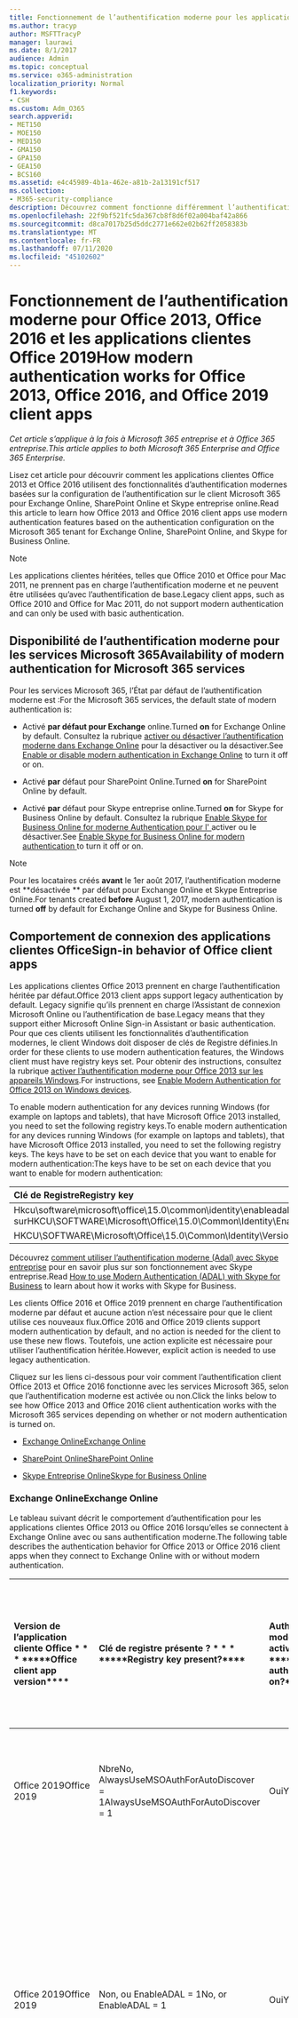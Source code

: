 ```yaml
---
title: Fonctionnement de l’authentification moderne pour les applications clientes Office 2013 et Office 2016
ms.author: tracyp
author: MSFTTracyP
manager: laurawi
ms.date: 8/1/2017
audience: Admin
ms.topic: conceptual
ms.service: o365-administration
localization_priority: Normal
f1.keywords:
- CSH
ms.custom: Adm_O365
search.appverid:
- MET150
- MOE150
- MED150
- GMA150
- GPA150
- GEA150
- BCS160
ms.assetid: e4c45989-4b1a-462e-a81b-2a13191cf517
ms.collection:
- M365-security-compliance
description: Découvrez comment fonctionne différemment l’authentification moderne Microsoft 365 pour les applications clientes Office 2013 et 2016.
ms.openlocfilehash: 22f9bf521fc5da367cb8f8d6f02a004baf42a866
ms.sourcegitcommit: d8ca7017b25d5ddc2771e662e02b62ff2058383b
ms.translationtype: MT
ms.contentlocale: fr-FR
ms.lasthandoff: 07/11/2020
ms.locfileid: "45102602"
---
```

# <a name="how-modern-authentication-works-for-office-2013-office-2016-and-office-2019-client-apps"></a><span data-ttu-id="ba4a4-103">Fonctionnement de l’authentification moderne pour Office 2013, Office 2016 et les applications clientes Office 2019</span><span class="sxs-lookup"><span data-stu-id="ba4a4-103">How modern authentication works for Office 2013, Office 2016, and Office 2019 client apps</span></span>

<span data-ttu-id="ba4a4-104">*Cet article s’applique à la fois à Microsoft 365 entreprise et à Office 365 entreprise.*</span><span class="sxs-lookup"><span data-stu-id="ba4a4-104">*This article applies to both Microsoft 365 Enterprise and Office 365 Enterprise.*</span></span>

<span data-ttu-id="ba4a4-105">Lisez cet article pour découvrir comment les applications clientes Office 2013 et Office 2016 utilisent des fonctionnalités d’authentification modernes basées sur la configuration de l’authentification sur le client Microsoft 365 pour Exchange Online, SharePoint Online et Skype entreprise online.</span><span class="sxs-lookup"><span data-stu-id="ba4a4-105">Read this article to learn how Office 2013 and Office 2016 client apps use modern authentication features based on the authentication configuration on the Microsoft 365 tenant for Exchange Online, SharePoint Online, and Skype for Business Online.</span></span>

> [!NOTE]
> <span data-ttu-id="ba4a4-106">Les applications clientes héritées, telles que Office 2010 et Office pour Mac 2011, ne prennent pas en charge l’authentification moderne et ne peuvent être utilisées qu’avec l’authentification de base.</span><span class="sxs-lookup"><span data-stu-id="ba4a4-106">Legacy client apps, such as Office 2010 and Office for Mac 2011, do not support modern authentication and can only be used with basic authentication.</span></span>

## <a name="availability-of-modern-authentication-for-microsoft-365-services"></a><span data-ttu-id="ba4a4-107">Disponibilité de l’authentification moderne pour les services Microsoft 365</span><span class="sxs-lookup"><span data-stu-id="ba4a4-107">Availability of modern authentication for Microsoft 365 services</span></span>

<span data-ttu-id="ba4a4-108">Pour les services Microsoft 365, l’État par défaut de l’authentification moderne est :</span><span class="sxs-lookup"><span data-stu-id="ba4a4-108">For the Microsoft 365 services, the default state of modern authentication is:</span></span>
  
- <span data-ttu-id="ba4a4-109">Activé **par défaut pour Exchange** online.</span><span class="sxs-lookup"><span data-stu-id="ba4a4-109">Turned **on** for Exchange Online by default.</span></span> <span data-ttu-id="ba4a4-110">Consultez la rubrique [activer ou désactiver l’authentification moderne dans Exchange Online](https://support.office.com/article/58018196-f918-49cd-8238-56f57f38d662) pour la désactiver ou la désactiver.</span><span class="sxs-lookup"><span data-stu-id="ba4a4-110">See [Enable or disable modern authentication in Exchange Online](https://support.office.com/article/58018196-f918-49cd-8238-56f57f38d662) to turn it off or on.</span></span> 
    
- <span data-ttu-id="ba4a4-111">Activé **par** défaut pour SharePoint Online.</span><span class="sxs-lookup"><span data-stu-id="ba4a4-111">Turned **on** for SharePoint Online by default.</span></span> 
    
- <span data-ttu-id="ba4a4-112">Activé **par** défaut pour Skype entreprise online.</span><span class="sxs-lookup"><span data-stu-id="ba4a4-112">Turned **on** for Skype for Business Online by default.</span></span> <span data-ttu-id="ba4a4-113">Consultez la rubrique [Enable Skype for Business Online for moderne Authentication pour l' ](https://social.technet.microsoft.com/wiki/contents/articles/34339.skype-for-business-online-enable-your-tenant-for-modern-authentication.aspx)activer ou le désactiver.</span><span class="sxs-lookup"><span data-stu-id="ba4a4-113">See [Enable Skype for Business Online for modern authentication ](https://social.technet.microsoft.com/wiki/contents/articles/34339.skype-for-business-online-enable-your-tenant-for-modern-authentication.aspx)to turn it off or on.</span></span>

> [!NOTE]
> <span data-ttu-id="ba4a4-114">Pour les locataires créés **avant** le 1er août 2017, l’authentification moderne est \*\*désactivée \*\* par défaut pour Exchange Online et Skype Entreprise Online.</span><span class="sxs-lookup"><span data-stu-id="ba4a4-114">For tenants created **before** August 1, 2017, modern authentication is turned **off** by default for Exchange Online and Skype for Business Online.</span></span>
    
## <a name="sign-in-behavior-of-office-client-apps"></a><span data-ttu-id="ba4a4-115">Comportement de connexion des applications clientes Office</span><span class="sxs-lookup"><span data-stu-id="ba4a4-115">Sign-in behavior of Office client apps</span></span>

<span data-ttu-id="ba4a4-116">Les applications clientes Office 2013 prennent en charge l’authentification héritée par défaut.</span><span class="sxs-lookup"><span data-stu-id="ba4a4-116">Office 2013 client apps support legacy authentication by default.</span></span> <span data-ttu-id="ba4a4-117">Legacy signifie qu’ils prennent en charge l’Assistant de connexion Microsoft Online ou l’authentification de base.</span><span class="sxs-lookup"><span data-stu-id="ba4a4-117">Legacy means that they support either Microsoft Online Sign-in Assistant or basic authentication.</span></span> <span data-ttu-id="ba4a4-118">Pour que ces clients utilisent les fonctionnalités d’authentification modernes, le client Windows doit disposer de clés de Registre définies.</span><span class="sxs-lookup"><span data-stu-id="ba4a4-118">In order for these clients to use modern authentication features, the Windows client must have registry keys set.</span></span> <span data-ttu-id="ba4a4-119">Pour obtenir des instructions, consultez la rubrique [activer l’authentification moderne pour Office 2013 sur les appareils Windows](https://support.office.com/article/7dc1c01a-090f-4971-9677-f1b192d6c910).</span><span class="sxs-lookup"><span data-stu-id="ba4a4-119">For instructions, see [Enable Modern Authentication for Office 2013 on Windows devices](https://support.office.com/article/7dc1c01a-090f-4971-9677-f1b192d6c910).</span></span>

<span data-ttu-id="ba4a4-120">To enable modern authentication for any devices running Windows (for example on laptops and tablets), that have Microsoft Office 2013 installed, you need to set the following registry keys.</span><span class="sxs-lookup"><span data-stu-id="ba4a4-120">To enable modern authentication for any devices running Windows (for example on laptops and tablets), that have Microsoft Office 2013 installed, you need to set the following registry keys.</span></span> <span data-ttu-id="ba4a4-121">The keys have to be set on each device that you want to enable for modern authentication:</span><span class="sxs-lookup"><span data-stu-id="ba4a4-121">The keys have to be set on each device that you want to enable for modern authentication:</span></span>
  
|<span data-ttu-id="ba4a4-122">**Clé de Registre**</span><span class="sxs-lookup"><span data-stu-id="ba4a4-122">**Registry key**</span></span>|<span data-ttu-id="ba4a4-123">**Type**</span><span class="sxs-lookup"><span data-stu-id="ba4a4-123">**Type**</span></span>|<span data-ttu-id="ba4a4-124">**Valeur**</span><span class="sxs-lookup"><span data-stu-id="ba4a4-124">**Value**</span></span> |
|:-------|:------:|--------:|
|<span data-ttu-id="ba4a4-125">Hkcu\software\microsoft\office\15.0\common\identity\enableadal sur</span><span class="sxs-lookup"><span data-stu-id="ba4a4-125">HKCU\SOFTWARE\Microsoft\Office\15.0\Common\Identity\EnableADAL</span></span>  |<span data-ttu-id="ba4a4-126">REG_DWORD</span><span class="sxs-lookup"><span data-stu-id="ba4a4-126">REG_DWORD</span></span>  |<span data-ttu-id="ba4a4-127">1 </span><span class="sxs-lookup"><span data-stu-id="ba4a4-127">1</span></span>  |
|<span data-ttu-id="ba4a4-128">HKCU\SOFTWARE\Microsoft\Office\15.0\Common\Identity\Version</span><span class="sxs-lookup"><span data-stu-id="ba4a4-128">HKCU\SOFTWARE\Microsoft\Office\15.0\Common\Identity\Version</span></span> |<span data-ttu-id="ba4a4-129">REG_DWORD</span><span class="sxs-lookup"><span data-stu-id="ba4a4-129">REG_DWORD</span></span> |<span data-ttu-id="ba4a4-130">1 </span><span class="sxs-lookup"><span data-stu-id="ba4a4-130">1</span></span> |
  
<span data-ttu-id="ba4a4-131">Découvrez [comment utiliser l’authentification moderne (Adal) avec Skype entreprise](https://go.microsoft.com/fwlink/p/?LinkId=785431) pour en savoir plus sur son fonctionnement avec Skype entreprise.</span><span class="sxs-lookup"><span data-stu-id="ba4a4-131">Read [How to use Modern Authentication (ADAL) with Skype for Business](https://go.microsoft.com/fwlink/p/?LinkId=785431) to learn about how it works with Skype for Business.</span></span> 
  
<span data-ttu-id="ba4a4-132">Les clients Office 2016 et Office 2019 prennent en charge l’authentification moderne par défaut et aucune action n’est nécessaire pour que le client utilise ces nouveaux flux.</span><span class="sxs-lookup"><span data-stu-id="ba4a4-132">Office 2016 and Office 2019  clients support modern authentication by default, and no action is needed for the client to use these new flows.</span></span> <span data-ttu-id="ba4a4-133">Toutefois, une action explicite est nécessaire pour utiliser l’authentification héritée.</span><span class="sxs-lookup"><span data-stu-id="ba4a4-133">However, explicit action is needed to use legacy authentication.</span></span>
  
<span data-ttu-id="ba4a4-134">Cliquez sur les liens ci-dessous pour voir comment l’authentification client Office 2013 et Office 2016 fonctionne avec les services Microsoft 365, selon que l’authentification moderne est activée ou non.</span><span class="sxs-lookup"><span data-stu-id="ba4a4-134">Click the links below to see how Office 2013 and Office 2016 client authentication works with the Microsoft 365 services depending on whether or not modern authentication is turned on.</span></span>
  
- [<span data-ttu-id="ba4a4-135">Exchange Online</span><span class="sxs-lookup"><span data-stu-id="ba4a4-135">Exchange Online</span></span>](modern-auth-for-office-2013-and-2016.md#BK_EchangeOnline)
    
- [<span data-ttu-id="ba4a4-136">SharePoint Online</span><span class="sxs-lookup"><span data-stu-id="ba4a4-136">SharePoint Online</span></span>](modern-auth-for-office-2013-and-2016.md#BK_SharePointOnline)
    
- [<span data-ttu-id="ba4a4-137">Skype Entreprise Online</span><span class="sxs-lookup"><span data-stu-id="ba4a4-137">Skype for Business Online</span></span>](modern-auth-for-office-2013-and-2016.md#BK_SFBO)
    
<span data-ttu-id="ba4a4-138"><a name="BK_EchangeOnline"> </a></span><span class="sxs-lookup"><span data-stu-id="ba4a4-138"><a name="BK_EchangeOnline"> </a></span></span>
### <a name="exchange-online"></a><span data-ttu-id="ba4a4-139">Exchange Online</span><span class="sxs-lookup"><span data-stu-id="ba4a4-139">Exchange Online</span></span>

<span data-ttu-id="ba4a4-140">Le tableau suivant décrit le comportement d’authentification pour les applications clientes Office 2013 ou Office 2016 lorsqu’elles se connectent à Exchange Online avec ou sans authentification moderne.</span><span class="sxs-lookup"><span data-stu-id="ba4a4-140">The following table describes the authentication behavior for Office 2013 or Office 2016 client apps when they connect to Exchange Online with or without modern authentication.</span></span>
  
|<span data-ttu-id="ba4a4-141">Version de l’application cliente Office \* \* \* \*</span><span class="sxs-lookup"><span data-stu-id="ba4a4-141">\*\*\*\*Office client app version\*\*\*\*</span></span>|<span data-ttu-id="ba4a4-142">Clé de registre présente ? \* \* \* \*</span><span class="sxs-lookup"><span data-stu-id="ba4a4-142">\*\*\*\*Registry key present?\*\*\*\*</span></span>|<span data-ttu-id="ba4a4-143">Authentification moderne activée ? \* \* \* \*</span><span class="sxs-lookup"><span data-stu-id="ba4a4-143">\*\*\*\*Modern authentication on?\*\*\*\*</span></span>|<span data-ttu-id="ba4a4-144">Comportement d’authentification avec l’authentification moderne activée pour le client (par défaut) \* \* \* \*</span><span class="sxs-lookup"><span data-stu-id="ba4a4-144">\*\*\*\*Authentication behavior with modern authentication turned on for the tenant (default)\*\*\*\*</span></span>|<span data-ttu-id="ba4a4-145">Comportement d’authentification avec l’authentification moderne désactivée pour le client \* \* \* \*</span><span class="sxs-lookup"><span data-stu-id="ba4a4-145">\*\*\*\*Authentication behavior with modern authentication turned off for the tenant\*\*\*\*</span></span>|
|:-----|:-----|:-----|:-----|:-----|
|<span data-ttu-id="ba4a4-146">Office 2019</span><span class="sxs-lookup"><span data-stu-id="ba4a4-146">Office 2019</span></span>  <br/> |<span data-ttu-id="ba4a4-147">Nbre</span><span class="sxs-lookup"><span data-stu-id="ba4a4-147">No,</span></span> <br> <span data-ttu-id="ba4a4-148">AlwaysUseMSOAuthForAutoDiscover = 1</span><span class="sxs-lookup"><span data-stu-id="ba4a4-148">AlwaysUseMSOAuthForAutoDiscover = 1</span></span> <br/> |<span data-ttu-id="ba4a4-149">Oui</span><span class="sxs-lookup"><span data-stu-id="ba4a4-149">Yes</span></span>  <br/> |<span data-ttu-id="ba4a4-150">Force l’authentification moderne sur Outlook 2010, 2013 ou 2019</span><span class="sxs-lookup"><span data-stu-id="ba4a4-150">Forces modern authentication on Outlook 2010, 2013, or 2019</span></span> <br/> [<span data-ttu-id="ba4a4-151">Plus d’informations</span><span class="sxs-lookup"><span data-stu-id="ba4a4-151">More info</span></span>](https://support.microsoft.com/help/3126599/outlook-prompts-for-password-when-modern-authentication-is-enabled)|<span data-ttu-id="ba4a4-152">Force l’authentification moderne dans le client Outlook.</span><span class="sxs-lookup"><span data-stu-id="ba4a4-152">Forces modern authentication within the Outlook client.</span></span><br/> |
|<span data-ttu-id="ba4a4-153">Office 2019</span><span class="sxs-lookup"><span data-stu-id="ba4a4-153">Office 2019</span></span>  <br/> |<span data-ttu-id="ba4a4-154">Non, ou EnableADAL = 1</span><span class="sxs-lookup"><span data-stu-id="ba4a4-154">No, or EnableADAL = 1</span></span>  <br/> |<span data-ttu-id="ba4a4-155">Oui</span><span class="sxs-lookup"><span data-stu-id="ba4a4-155">Yes</span></span>  <br/> |<span data-ttu-id="ba4a4-156">L’authentification moderne est tentée en premier.</span><span class="sxs-lookup"><span data-stu-id="ba4a4-156">Modern authentication is attempted first.</span></span> <span data-ttu-id="ba4a4-157">Si le serveur refuse une connexion d’authentification moderne, l’authentification de base est alors utilisée.</span><span class="sxs-lookup"><span data-stu-id="ba4a4-157">If the server refuses a modern authentication connection, then basic authentication is used.</span></span> <span data-ttu-id="ba4a4-158">Le serveur refuse l’authentification moderne lorsque le client n’est pas activé.</span><span class="sxs-lookup"><span data-stu-id="ba4a4-158">Server refuses modern authentication when the tenant is not enabled.</span></span>  <br/> |<span data-ttu-id="ba4a4-159">L’authentification moderne est tentée en premier.</span><span class="sxs-lookup"><span data-stu-id="ba4a4-159">Modern authentication is attempted first.</span></span> <span data-ttu-id="ba4a4-160">Si le serveur refuse une connexion d’authentification moderne, l’authentification de base est alors utilisée.</span><span class="sxs-lookup"><span data-stu-id="ba4a4-160">If the server refuses a modern authentication connection, then basic authentication is used.</span></span> <span data-ttu-id="ba4a4-161">Le serveur refuse l’authentification moderne lorsque le client n’est pas activé.</span><span class="sxs-lookup"><span data-stu-id="ba4a4-161">Server refuses modern authentication when the tenant is not enabled.</span></span>  <br/> |
|<span data-ttu-id="ba4a4-162">Office 2019</span><span class="sxs-lookup"><span data-stu-id="ba4a4-162">Office 2019</span></span>  <br/> |<span data-ttu-id="ba4a4-163">Oui, EnableADAL = 1</span><span class="sxs-lookup"><span data-stu-id="ba4a4-163">Yes, EnableADAL = 1</span></span>  <br/> |<span data-ttu-id="ba4a4-164">Oui</span><span class="sxs-lookup"><span data-stu-id="ba4a4-164">Yes</span></span>  <br/> |<span data-ttu-id="ba4a4-165">L’authentification moderne est tentée en premier.</span><span class="sxs-lookup"><span data-stu-id="ba4a4-165">Modern authentication is attempted first.</span></span> <span data-ttu-id="ba4a4-166">Si le serveur refuse une connexion d’authentification moderne, l’authentification de base est alors utilisée.</span><span class="sxs-lookup"><span data-stu-id="ba4a4-166">If the server refuses a modern authentication connection, then basic authentication is used.</span></span> <span data-ttu-id="ba4a4-167">Le serveur refuse l’authentification moderne lorsque le client n’est pas activé.</span><span class="sxs-lookup"><span data-stu-id="ba4a4-167">Server refuses modern authentication when the tenant is not enabled.</span></span>  <br/> |<span data-ttu-id="ba4a4-168">L’authentification moderne est tentée en premier.</span><span class="sxs-lookup"><span data-stu-id="ba4a4-168">Modern authentication is attempted first.</span></span> <span data-ttu-id="ba4a4-169">Si le serveur refuse une connexion d’authentification moderne, l’authentification de base est alors utilisée.</span><span class="sxs-lookup"><span data-stu-id="ba4a4-169">If the server refuses a modern authentication connection, then basic authentication is used.</span></span> <span data-ttu-id="ba4a4-170">Le serveur refuse l’authentification moderne lorsque le client n’est pas activé.</span><span class="sxs-lookup"><span data-stu-id="ba4a4-170">Server refuses modern authentication when the tenant is not enabled.</span></span>  <br/> |
|<span data-ttu-id="ba4a4-171">Office 2019</span><span class="sxs-lookup"><span data-stu-id="ba4a4-171">Office 2019</span></span>  <br/> |<span data-ttu-id="ba4a4-172">Oui, EnableADAL = 0</span><span class="sxs-lookup"><span data-stu-id="ba4a4-172">Yes, EnableADAL=0</span></span>  <br/> |<span data-ttu-id="ba4a4-173">Non</span><span class="sxs-lookup"><span data-stu-id="ba4a4-173">No</span></span>  <br/> |<span data-ttu-id="ba4a4-174">Authentification de base</span><span class="sxs-lookup"><span data-stu-id="ba4a4-174">Basic authentication</span></span>  <br/> |<span data-ttu-id="ba4a4-175">Authentification de base</span><span class="sxs-lookup"><span data-stu-id="ba4a4-175">Basic authentication</span></span>  <br/> |
|<span data-ttu-id="ba4a4-176">Office 2016</span><span class="sxs-lookup"><span data-stu-id="ba4a4-176">Office 2016</span></span>  <br/> |<span data-ttu-id="ba4a4-177">Nbre</span><span class="sxs-lookup"><span data-stu-id="ba4a4-177">No,</span></span> <br> <span data-ttu-id="ba4a4-178">AlwaysUseMSOAuthForAutoDiscover = 1</span><span class="sxs-lookup"><span data-stu-id="ba4a4-178">AlwaysUseMSOAuthForAutoDiscover = 1</span></span> <br/> |<span data-ttu-id="ba4a4-179">Oui</span><span class="sxs-lookup"><span data-stu-id="ba4a4-179">Yes</span></span>  <br/> |<span data-ttu-id="ba4a4-180">Force l’authentification moderne sur Outlook 2010, 2013 ou 2016</span><span class="sxs-lookup"><span data-stu-id="ba4a4-180">Forces modern authentication on Outlook 2010, 2013, or 2016</span></span> <br/> [<span data-ttu-id="ba4a4-181">Plus d’informations</span><span class="sxs-lookup"><span data-stu-id="ba4a4-181">More info</span></span>](https://support.microsoft.com/help/3126599/outlook-prompts-for-password-when-modern-authentication-is-enabled)|<span data-ttu-id="ba4a4-182">Force l’authentification moderne dans le client Outlook.</span><span class="sxs-lookup"><span data-stu-id="ba4a4-182">Forces modern authentication within the Outlook client.</span></span><br/> |
|<span data-ttu-id="ba4a4-183">Office 2016</span><span class="sxs-lookup"><span data-stu-id="ba4a4-183">Office 2016</span></span>  <br/> |<span data-ttu-id="ba4a4-184">Non, ou EnableADAL = 1</span><span class="sxs-lookup"><span data-stu-id="ba4a4-184">No, or EnableADAL = 1</span></span>  <br/> |<span data-ttu-id="ba4a4-185">Oui</span><span class="sxs-lookup"><span data-stu-id="ba4a4-185">Yes</span></span>  <br/> |<span data-ttu-id="ba4a4-186">L’authentification moderne est tentée en premier.</span><span class="sxs-lookup"><span data-stu-id="ba4a4-186">Modern authentication is attempted first.</span></span> <span data-ttu-id="ba4a4-187">Si le serveur refuse une connexion d’authentification moderne, l’authentification de base est alors utilisée.</span><span class="sxs-lookup"><span data-stu-id="ba4a4-187">If the server refuses a modern authentication connection, then basic authentication is used.</span></span> <span data-ttu-id="ba4a4-188">Le serveur refuse l’authentification moderne lorsque le client n’est pas activé.</span><span class="sxs-lookup"><span data-stu-id="ba4a4-188">Server refuses modern authentication when the tenant is not enabled.</span></span>  <br/> |<span data-ttu-id="ba4a4-189">L’authentification moderne est tentée en premier.</span><span class="sxs-lookup"><span data-stu-id="ba4a4-189">Modern authentication is attempted first.</span></span> <span data-ttu-id="ba4a4-190">Si le serveur refuse une connexion d’authentification moderne, l’authentification de base est alors utilisée.</span><span class="sxs-lookup"><span data-stu-id="ba4a4-190">If the server refuses a modern authentication connection, then basic authentication is used.</span></span> <span data-ttu-id="ba4a4-191">Le serveur refuse l’authentification moderne lorsque le client n’est pas activé.</span><span class="sxs-lookup"><span data-stu-id="ba4a4-191">Server refuses modern authentication when the tenant is not enabled.</span></span>  <br/> |
|<span data-ttu-id="ba4a4-192">Office 2016</span><span class="sxs-lookup"><span data-stu-id="ba4a4-192">Office 2016</span></span>  <br/> |<span data-ttu-id="ba4a4-193">Oui, EnableADAL = 1</span><span class="sxs-lookup"><span data-stu-id="ba4a4-193">Yes, EnableADAL = 1</span></span>  <br/> |<span data-ttu-id="ba4a4-194">Oui</span><span class="sxs-lookup"><span data-stu-id="ba4a4-194">Yes</span></span>  <br/> |<span data-ttu-id="ba4a4-195">L’authentification moderne est tentée en premier.</span><span class="sxs-lookup"><span data-stu-id="ba4a4-195">Modern authentication is attempted first.</span></span> <span data-ttu-id="ba4a4-196">Si le serveur refuse une connexion d’authentification moderne, l’authentification de base est alors utilisée.</span><span class="sxs-lookup"><span data-stu-id="ba4a4-196">If the server refuses a modern authentication connection, then basic authentication is used.</span></span> <span data-ttu-id="ba4a4-197">Le serveur refuse l’authentification moderne lorsque le client n’est pas activé.</span><span class="sxs-lookup"><span data-stu-id="ba4a4-197">Server refuses modern authentication when the tenant is not enabled.</span></span>  <br/> |<span data-ttu-id="ba4a4-198">L’authentification moderne est tentée en premier.</span><span class="sxs-lookup"><span data-stu-id="ba4a4-198">Modern authentication is attempted first.</span></span> <span data-ttu-id="ba4a4-199">Si le serveur refuse une connexion d’authentification moderne, l’authentification de base est alors utilisée.</span><span class="sxs-lookup"><span data-stu-id="ba4a4-199">If the server refuses a modern authentication connection, then basic authentication is used.</span></span> <span data-ttu-id="ba4a4-200">Le serveur refuse l’authentification moderne lorsque le client n’est pas activé.</span><span class="sxs-lookup"><span data-stu-id="ba4a4-200">Server refuses modern authentication when the tenant is not enabled.</span></span>  <br/> |
|<span data-ttu-id="ba4a4-201">Office 2016</span><span class="sxs-lookup"><span data-stu-id="ba4a4-201">Office 2016</span></span>  <br/> |<span data-ttu-id="ba4a4-202">Oui, EnableADAL = 0</span><span class="sxs-lookup"><span data-stu-id="ba4a4-202">Yes, EnableADAL=0</span></span>  <br/> |<span data-ttu-id="ba4a4-203">Non</span><span class="sxs-lookup"><span data-stu-id="ba4a4-203">No</span></span>  <br/> |<span data-ttu-id="ba4a4-204">Authentification de base</span><span class="sxs-lookup"><span data-stu-id="ba4a4-204">Basic authentication</span></span>  <br/> |<span data-ttu-id="ba4a4-205">Authentification de base</span><span class="sxs-lookup"><span data-stu-id="ba4a4-205">Basic authentication</span></span>  <br/> |
|<span data-ttu-id="ba4a4-206">Office 2013</span><span class="sxs-lookup"><span data-stu-id="ba4a4-206">Office 2013</span></span>  <br/> |<span data-ttu-id="ba4a4-207">Non</span><span class="sxs-lookup"><span data-stu-id="ba4a4-207">No</span></span>  <br/> |<span data-ttu-id="ba4a4-208">Non</span><span class="sxs-lookup"><span data-stu-id="ba4a4-208">No</span></span>  <br/> |<span data-ttu-id="ba4a4-209">Authentification de base</span><span class="sxs-lookup"><span data-stu-id="ba4a4-209">Basic authentication</span></span>  <br/> |<span data-ttu-id="ba4a4-210">Authentification de base</span><span class="sxs-lookup"><span data-stu-id="ba4a4-210">Basic authentication</span></span>  <br/> |
|<span data-ttu-id="ba4a4-211">Office 2013</span><span class="sxs-lookup"><span data-stu-id="ba4a4-211">Office 2013</span></span>  <br/> |<span data-ttu-id="ba4a4-212">Oui, EnableADAL = 1</span><span class="sxs-lookup"><span data-stu-id="ba4a4-212">Yes, EnableADAL = 1</span></span>  <br/> |<span data-ttu-id="ba4a4-213">Oui</span><span class="sxs-lookup"><span data-stu-id="ba4a4-213">Yes</span></span>  <br/> |<span data-ttu-id="ba4a4-214">L’authentification moderne est tentée en premier.</span><span class="sxs-lookup"><span data-stu-id="ba4a4-214">Modern authentication is attempted first.</span></span> <span data-ttu-id="ba4a4-215">Si le serveur refuse une connexion d’authentification moderne, l’authentification de base est alors utilisée.</span><span class="sxs-lookup"><span data-stu-id="ba4a4-215">If the server refuses a modern authentication connection, then basic authentication is used.</span></span> <span data-ttu-id="ba4a4-216">Le serveur refuse l’authentification moderne lorsque le client n’est pas activé.</span><span class="sxs-lookup"><span data-stu-id="ba4a4-216">Server refuses modern authentication when the tenant is not enabled.</span></span>  <br/> |<span data-ttu-id="ba4a4-217">L’authentification moderne est tentée en premier.</span><span class="sxs-lookup"><span data-stu-id="ba4a4-217">Modern authentication is attempted first.</span></span> <span data-ttu-id="ba4a4-218">Si le serveur refuse une connexion d’authentification moderne, l’authentification de base est alors utilisée.</span><span class="sxs-lookup"><span data-stu-id="ba4a4-218">If the server refuses a modern authentication connection, then basic authentication is used.</span></span> <span data-ttu-id="ba4a4-219">Le serveur refuse l’authentification moderne lorsque le client n’est pas activé.</span><span class="sxs-lookup"><span data-stu-id="ba4a4-219">Server refuses modern authentication when the tenant is not enabled.</span></span>  <br/> |
   
<span data-ttu-id="ba4a4-220"><a name="BK_SharePointOnline"> </a></span><span class="sxs-lookup"><span data-stu-id="ba4a4-220"><a name="BK_SharePointOnline"> </a></span></span>
### <a name="sharepoint-online"></a><span data-ttu-id="ba4a4-221">SharePoint Online</span><span class="sxs-lookup"><span data-stu-id="ba4a4-221">SharePoint Online</span></span>

<span data-ttu-id="ba4a4-222">Le tableau suivant décrit le comportement d’authentification pour les applications clientes Office 2013 ou Office 2016 lorsqu’elles se connectent à SharePoint Online avec ou sans authentification moderne.</span><span class="sxs-lookup"><span data-stu-id="ba4a4-222">The following table describes the authentication behavior for Office 2013 or Office 2016 client apps when they connect to SharePoint Online with or without modern authentication.</span></span>
  
|<span data-ttu-id="ba4a4-223">Version de l’application cliente Office \* \* \* \*</span><span class="sxs-lookup"><span data-stu-id="ba4a4-223">\*\*\*\*Office client app version\*\*\*\*</span></span>|<span data-ttu-id="ba4a4-224">Clé de registre présente ? \* \* \* \*</span><span class="sxs-lookup"><span data-stu-id="ba4a4-224">\*\*\*\*Registry key present?\*\*\*\*</span></span>|<span data-ttu-id="ba4a4-225">Authentification moderne activée ? \* \* \* \*</span><span class="sxs-lookup"><span data-stu-id="ba4a4-225">\*\*\*\*Modern authentication on?\*\*\*\*</span></span>|<span data-ttu-id="ba4a4-226">Comportement d’authentification avec l’authentification moderne activée pour le client (par défaut) \* \* \* \*</span><span class="sxs-lookup"><span data-stu-id="ba4a4-226">\*\*\*\*Authentication behavior with modern authentication turned on for the tenant (default)\*\*\*\*</span></span>|<span data-ttu-id="ba4a4-227">Comportement d’authentification avec l’authentification moderne désactivée pour le client \* \* \* \*</span><span class="sxs-lookup"><span data-stu-id="ba4a4-227">\*\*\*\*Authentication behavior with modern authentication turned off for the tenant\*\*\*\*</span></span>|
|:-----|:-----|:-----|:-----|:-----|
|<span data-ttu-id="ba4a4-228">Office 2019</span><span class="sxs-lookup"><span data-stu-id="ba4a4-228">Office 2019</span></span>  <br/> |<span data-ttu-id="ba4a4-229">Non, ou EnableADAL = 1</span><span class="sxs-lookup"><span data-stu-id="ba4a4-229">No, or EnableADAL = 1</span></span>  <br/> |<span data-ttu-id="ba4a4-230">Oui</span><span class="sxs-lookup"><span data-stu-id="ba4a4-230">Yes</span></span>  <br/> |<span data-ttu-id="ba4a4-231">Authentification moderne uniquement.</span><span class="sxs-lookup"><span data-stu-id="ba4a4-231">Modern authentication only.</span></span>  <br/> |<span data-ttu-id="ba4a4-232">Échec de la connexion.</span><span class="sxs-lookup"><span data-stu-id="ba4a4-232">Failure to connect.</span></span>  <br/> |
|<span data-ttu-id="ba4a4-233">Office 2019</span><span class="sxs-lookup"><span data-stu-id="ba4a4-233">Office 2019</span></span>  <br/> |<span data-ttu-id="ba4a4-234">Oui, EnableADAL = 1</span><span class="sxs-lookup"><span data-stu-id="ba4a4-234">Yes, EnableADAL = 1</span></span>  <br/> |<span data-ttu-id="ba4a4-235">Oui</span><span class="sxs-lookup"><span data-stu-id="ba4a4-235">Yes</span></span>  <br/> |<span data-ttu-id="ba4a4-236">Authentification moderne uniquement.</span><span class="sxs-lookup"><span data-stu-id="ba4a4-236">Modern authentication only.</span></span>  <br/> |<span data-ttu-id="ba4a4-237">Échec de la connexion.</span><span class="sxs-lookup"><span data-stu-id="ba4a4-237">Failure to connect.</span></span>  <br/> |
|<span data-ttu-id="ba4a4-238">Office 2019</span><span class="sxs-lookup"><span data-stu-id="ba4a4-238">Office 2019</span></span>  <br/> |<span data-ttu-id="ba4a4-239">Oui, EnableADAL = 0</span><span class="sxs-lookup"><span data-stu-id="ba4a4-239">Yes, EnableADAL = 0</span></span>  <br/> |<span data-ttu-id="ba4a4-240">Non</span><span class="sxs-lookup"><span data-stu-id="ba4a4-240">No</span></span>  <br/> |<span data-ttu-id="ba4a4-241">Assistant de connexion Microsoft Online uniquement.</span><span class="sxs-lookup"><span data-stu-id="ba4a4-241">Microsoft Online Sign-in Assistant only.</span></span>  <br/> |<span data-ttu-id="ba4a4-242">Assistant de connexion Microsoft Online uniquement.</span><span class="sxs-lookup"><span data-stu-id="ba4a4-242">Microsoft Online Sign-in Assistant only.</span></span>  <br/> |
|<span data-ttu-id="ba4a4-243">Office 2016</span><span class="sxs-lookup"><span data-stu-id="ba4a4-243">Office 2016</span></span>  <br/> |<span data-ttu-id="ba4a4-244">Non, ou EnableADAL = 1</span><span class="sxs-lookup"><span data-stu-id="ba4a4-244">No, or EnableADAL = 1</span></span>  <br/> |<span data-ttu-id="ba4a4-245">Oui</span><span class="sxs-lookup"><span data-stu-id="ba4a4-245">Yes</span></span>  <br/> |<span data-ttu-id="ba4a4-246">Authentification moderne uniquement.</span><span class="sxs-lookup"><span data-stu-id="ba4a4-246">Modern authentication only.</span></span>  <br/> |<span data-ttu-id="ba4a4-247">Échec de la connexion.</span><span class="sxs-lookup"><span data-stu-id="ba4a4-247">Failure to connect.</span></span>  <br/> |
|<span data-ttu-id="ba4a4-248">Office 2016</span><span class="sxs-lookup"><span data-stu-id="ba4a4-248">Office 2016</span></span>  <br/> |<span data-ttu-id="ba4a4-249">Oui, EnableADAL = 1</span><span class="sxs-lookup"><span data-stu-id="ba4a4-249">Yes, EnableADAL = 1</span></span>  <br/> |<span data-ttu-id="ba4a4-250">Oui</span><span class="sxs-lookup"><span data-stu-id="ba4a4-250">Yes</span></span>  <br/> |<span data-ttu-id="ba4a4-251">Authentification moderne uniquement.</span><span class="sxs-lookup"><span data-stu-id="ba4a4-251">Modern authentication only.</span></span>  <br/> |<span data-ttu-id="ba4a4-252">Échec de la connexion.</span><span class="sxs-lookup"><span data-stu-id="ba4a4-252">Failure to connect.</span></span>  <br/> |
|<span data-ttu-id="ba4a4-253">Office 2016</span><span class="sxs-lookup"><span data-stu-id="ba4a4-253">Office 2016</span></span>  <br/> |<span data-ttu-id="ba4a4-254">Oui, EnableADAL = 0</span><span class="sxs-lookup"><span data-stu-id="ba4a4-254">Yes, EnableADAL = 0</span></span>  <br/> |<span data-ttu-id="ba4a4-255">Non</span><span class="sxs-lookup"><span data-stu-id="ba4a4-255">No</span></span>  <br/> |<span data-ttu-id="ba4a4-256">Assistant de connexion Microsoft Online uniquement.</span><span class="sxs-lookup"><span data-stu-id="ba4a4-256">Microsoft Online Sign-in Assistant only.</span></span>  <br/> |<span data-ttu-id="ba4a4-257">Assistant de connexion Microsoft Online uniquement.</span><span class="sxs-lookup"><span data-stu-id="ba4a4-257">Microsoft Online Sign-in Assistant only.</span></span>  <br/> |
|<span data-ttu-id="ba4a4-258">Office 2013</span><span class="sxs-lookup"><span data-stu-id="ba4a4-258">Office 2013</span></span>  <br/> |<span data-ttu-id="ba4a4-259">Non</span><span class="sxs-lookup"><span data-stu-id="ba4a4-259">No</span></span>  <br/> |<span data-ttu-id="ba4a4-260">Non</span><span class="sxs-lookup"><span data-stu-id="ba4a4-260">No</span></span>  <br/> |<span data-ttu-id="ba4a4-261">Assistant de connexion Microsoft Online uniquement.</span><span class="sxs-lookup"><span data-stu-id="ba4a4-261">Microsoft Online Sign-in Assistant only.</span></span>  <br/> |<span data-ttu-id="ba4a4-262">Assistant de connexion Microsoft Online uniquement.</span><span class="sxs-lookup"><span data-stu-id="ba4a4-262">Microsoft Online Sign-in Assistant only.</span></span>  <br/> |
|<span data-ttu-id="ba4a4-263">Office 2013</span><span class="sxs-lookup"><span data-stu-id="ba4a4-263">Office 2013</span></span>  <br/> |<span data-ttu-id="ba4a4-264">Oui, EnableADAL = 1</span><span class="sxs-lookup"><span data-stu-id="ba4a4-264">Yes, EnableADAL = 1</span></span>  <br/> |<span data-ttu-id="ba4a4-265">Oui</span><span class="sxs-lookup"><span data-stu-id="ba4a4-265">Yes</span></span>  <br/> |<span data-ttu-id="ba4a4-266">Authentification moderne uniquement.</span><span class="sxs-lookup"><span data-stu-id="ba4a4-266">Modern authentication only.</span></span>  <br/> |<span data-ttu-id="ba4a4-267">Échec de la connexion.</span><span class="sxs-lookup"><span data-stu-id="ba4a4-267">Failure to connect.</span></span>  <br/> |
   
### <a name="skype-for-business-online"></a><span data-ttu-id="ba4a4-268">Skype Entreprise Online</span><span class="sxs-lookup"><span data-stu-id="ba4a4-268">Skype for Business Online</span></span>
<span data-ttu-id="ba4a4-269"><a name="BK_SFBO"> </a></span><span class="sxs-lookup"><span data-stu-id="ba4a4-269"><a name="BK_SFBO"> </a></span></span>

<span data-ttu-id="ba4a4-270">Le tableau suivant décrit le comportement d’authentification pour les applications clientes Office 2013 ou Office 2016 lorsqu’elles se connectent à Skype entreprise Online avec ou sans authentification moderne.</span><span class="sxs-lookup"><span data-stu-id="ba4a4-270">The following table describes the authentication behavior for Office 2013 or Office 2016 client apps when they connect to Skype for Business Online with or without modern authentication.</span></span>
  
|<span data-ttu-id="ba4a4-271">Version de l’application cliente Office \* \* \* \*</span><span class="sxs-lookup"><span data-stu-id="ba4a4-271">\*\*\*\*Office client app version\*\*\*\*</span></span>|<span data-ttu-id="ba4a4-272">Clé de registre présente ? \* \* \* \*</span><span class="sxs-lookup"><span data-stu-id="ba4a4-272">\*\*\*\*Registry key present?\*\*\*\*</span></span>|<span data-ttu-id="ba4a4-273">Authentification moderne activée ? \* \* \* \*</span><span class="sxs-lookup"><span data-stu-id="ba4a4-273">\*\*\*\*Modern authentication on?\*\*\*\*</span></span>|<span data-ttu-id="ba4a4-274">Comportement d’authentification avec l’authentification moderne activée pour le client \* \* \* \*</span><span class="sxs-lookup"><span data-stu-id="ba4a4-274">\*\*\*\*Authentication behavior with modern authentication turned on for the tenant\*\*\*\*</span></span>|<span data-ttu-id="ba4a4-275">Comportement d’authentification avec l’authentification moderne désactivé pour le client (par défaut) \* \* \* \*</span><span class="sxs-lookup"><span data-stu-id="ba4a4-275">\*\*\*\*Authentication behavior with modern authentication turned off for the tenant (default)\*\*\*\*</span></span>|
|:-----|:-----|:-----|:-----|:-----|
|<span data-ttu-id="ba4a4-276">Office 2019</span><span class="sxs-lookup"><span data-stu-id="ba4a4-276">Office 2019</span></span>  <br/> |<span data-ttu-id="ba4a4-277">Non, ou EnableADAL = 1</span><span class="sxs-lookup"><span data-stu-id="ba4a4-277">No, or EnableADAL = 1</span></span>  <br/> |<span data-ttu-id="ba4a4-278">Oui</span><span class="sxs-lookup"><span data-stu-id="ba4a4-278">Yes</span></span>  <br/> |<span data-ttu-id="ba4a4-279">L’authentification moderne est tentée en premier.</span><span class="sxs-lookup"><span data-stu-id="ba4a4-279">Modern authentication is attempted first.</span></span> <span data-ttu-id="ba4a4-280">Si le serveur refuse une connexion d’authentification moderne, l’Assistant de connexion Microsoft Online est utilisé.</span><span class="sxs-lookup"><span data-stu-id="ba4a4-280">If the server refuses a modern authentication connection, then Microsoft Online Sign-in Assistant is used.</span></span> <span data-ttu-id="ba4a4-281">Le serveur refuse l’authentification moderne lorsque les locataires Skype entreprise Online ne sont pas activés.</span><span class="sxs-lookup"><span data-stu-id="ba4a4-281">Server refuses modern authentication when Skype for Business Online tenants are not enabled.</span></span>  <br/> |<span data-ttu-id="ba4a4-282">L’authentification moderne est tentée en premier.</span><span class="sxs-lookup"><span data-stu-id="ba4a4-282">Modern authentication is attempted first.</span></span> <span data-ttu-id="ba4a4-283">Si le serveur refuse une connexion d’authentification moderne, l’Assistant de connexion Microsoft Online est utilisé.</span><span class="sxs-lookup"><span data-stu-id="ba4a4-283">If the server refuses a modern authentication connection, then Microsoft Online Sign-in Assistant is used.</span></span> <span data-ttu-id="ba4a4-284">Le serveur refuse l’authentification moderne lorsque les locataires Skype entreprise Online ne sont pas activés.</span><span class="sxs-lookup"><span data-stu-id="ba4a4-284">Server refuses modern authentication when Skype for Business Online tenants are not enabled.</span></span>  <br/> |
|<span data-ttu-id="ba4a4-285">Office 2019</span><span class="sxs-lookup"><span data-stu-id="ba4a4-285">Office 2019</span></span>  <br/> |<span data-ttu-id="ba4a4-286">Oui, EnableADAL = 1</span><span class="sxs-lookup"><span data-stu-id="ba4a4-286">Yes, EnableADAL = 1</span></span>  <br/> |<span data-ttu-id="ba4a4-287">Oui</span><span class="sxs-lookup"><span data-stu-id="ba4a4-287">Yes</span></span>  <br/> |<span data-ttu-id="ba4a4-288">L’authentification moderne est tentée en premier.</span><span class="sxs-lookup"><span data-stu-id="ba4a4-288">Modern authentication is attempted first.</span></span> <span data-ttu-id="ba4a4-289">Si le serveur refuse une connexion d’authentification moderne, l’Assistant de connexion Microsoft Online est utilisé.</span><span class="sxs-lookup"><span data-stu-id="ba4a4-289">If the server refuses a modern authentication connection, then Microsoft Online Sign-in Assistant is used.</span></span> <span data-ttu-id="ba4a4-290">Le serveur refuse l’authentification moderne lorsque les locataires Skype entreprise Online ne sont pas activés.</span><span class="sxs-lookup"><span data-stu-id="ba4a4-290">Server refuses modern authentication when Skype for Business Online tenants are not enabled.</span></span>  <br/> |<span data-ttu-id="ba4a4-291">L’authentification moderne est tentée en premier.</span><span class="sxs-lookup"><span data-stu-id="ba4a4-291">Modern authentication is attempted first.</span></span> <span data-ttu-id="ba4a4-292">Si le serveur refuse une connexion d’authentification moderne, l’Assistant de connexion Microsoft Online est utilisé.</span><span class="sxs-lookup"><span data-stu-id="ba4a4-292">If the server refuses a modern authentication connection, then Microsoft Online Sign-in Assistant is used.</span></span> <span data-ttu-id="ba4a4-293">Le serveur refuse l’authentification moderne lorsque les locataires Skype entreprise Online ne sont pas activés.</span><span class="sxs-lookup"><span data-stu-id="ba4a4-293">Server refuses modern authentication when Skype for Business Online tenants are not enabled.</span></span>  <br/> |
|<span data-ttu-id="ba4a4-294">Office 2019</span><span class="sxs-lookup"><span data-stu-id="ba4a4-294">Office 2019</span></span>  <br/> |<span data-ttu-id="ba4a4-295">Oui, EnableADAL = 0</span><span class="sxs-lookup"><span data-stu-id="ba4a4-295">Yes, EnableADAL = 0</span></span>  <br/> |<span data-ttu-id="ba4a4-296">Non</span><span class="sxs-lookup"><span data-stu-id="ba4a4-296">No</span></span>  <br/> |<span data-ttu-id="ba4a4-297">Assistant de connexion Microsoft Online uniquement.</span><span class="sxs-lookup"><span data-stu-id="ba4a4-297">Microsoft Online Sign-in Assistant only.</span></span>  <br/> |<span data-ttu-id="ba4a4-298">Assistant de connexion Microsoft Online uniquement.</span><span class="sxs-lookup"><span data-stu-id="ba4a4-298">Microsoft Online Sign-in Assistant only.</span></span>  <br/> |
|<span data-ttu-id="ba4a4-299">Office 2016</span><span class="sxs-lookup"><span data-stu-id="ba4a4-299">Office 2016</span></span>  <br/> |<span data-ttu-id="ba4a4-300">Non, ou EnableADAL = 1</span><span class="sxs-lookup"><span data-stu-id="ba4a4-300">No, or EnableADAL = 1</span></span>  <br/> |<span data-ttu-id="ba4a4-301">Oui</span><span class="sxs-lookup"><span data-stu-id="ba4a4-301">Yes</span></span>  <br/> |<span data-ttu-id="ba4a4-302">L’authentification moderne est tentée en premier.</span><span class="sxs-lookup"><span data-stu-id="ba4a4-302">Modern authentication is attempted first.</span></span> <span data-ttu-id="ba4a4-303">Si le serveur refuse une connexion d’authentification moderne, l’Assistant de connexion Microsoft Online est utilisé.</span><span class="sxs-lookup"><span data-stu-id="ba4a4-303">If the server refuses a modern authentication connection, then Microsoft Online Sign-in Assistant is used.</span></span> <span data-ttu-id="ba4a4-304">Le serveur refuse l’authentification moderne lorsque les locataires Skype entreprise Online ne sont pas activés.</span><span class="sxs-lookup"><span data-stu-id="ba4a4-304">Server refuses modern authentication when Skype for Business Online tenants are not enabled.</span></span>  <br/> |<span data-ttu-id="ba4a4-305">L’authentification moderne est tentée en premier.</span><span class="sxs-lookup"><span data-stu-id="ba4a4-305">Modern authentication is attempted first.</span></span> <span data-ttu-id="ba4a4-306">Si le serveur refuse une connexion d’authentification moderne, l’Assistant de connexion Microsoft Online est utilisé.</span><span class="sxs-lookup"><span data-stu-id="ba4a4-306">If the server refuses a modern authentication connection, then Microsoft Online Sign-in Assistant is used.</span></span> <span data-ttu-id="ba4a4-307">Le serveur refuse l’authentification moderne lorsque les locataires Skype entreprise Online ne sont pas activés.</span><span class="sxs-lookup"><span data-stu-id="ba4a4-307">Server refuses modern authentication when Skype for Business Online tenants are not enabled.</span></span>  <br/> |
|<span data-ttu-id="ba4a4-308">Office 2016</span><span class="sxs-lookup"><span data-stu-id="ba4a4-308">Office 2016</span></span>  <br/> |<span data-ttu-id="ba4a4-309">Oui, EnableADAL = 1</span><span class="sxs-lookup"><span data-stu-id="ba4a4-309">Yes, EnableADAL = 1</span></span>  <br/> |<span data-ttu-id="ba4a4-310">Oui</span><span class="sxs-lookup"><span data-stu-id="ba4a4-310">Yes</span></span>  <br/> |<span data-ttu-id="ba4a4-311">L’authentification moderne est tentée en premier.</span><span class="sxs-lookup"><span data-stu-id="ba4a4-311">Modern authentication is attempted first.</span></span> <span data-ttu-id="ba4a4-312">Si le serveur refuse une connexion d’authentification moderne, l’Assistant de connexion Microsoft Online est utilisé.</span><span class="sxs-lookup"><span data-stu-id="ba4a4-312">If the server refuses a modern authentication connection, then Microsoft Online Sign-in Assistant is used.</span></span> <span data-ttu-id="ba4a4-313">Le serveur refuse l’authentification moderne lorsque les locataires Skype entreprise Online ne sont pas activés.</span><span class="sxs-lookup"><span data-stu-id="ba4a4-313">Server refuses modern authentication when Skype for Business Online tenants are not enabled.</span></span>  <br/> |<span data-ttu-id="ba4a4-314">L’authentification moderne est tentée en premier.</span><span class="sxs-lookup"><span data-stu-id="ba4a4-314">Modern authentication is attempted first.</span></span> <span data-ttu-id="ba4a4-315">Si le serveur refuse une connexion d’authentification moderne, l’Assistant de connexion Microsoft Online est utilisé.</span><span class="sxs-lookup"><span data-stu-id="ba4a4-315">If the server refuses a modern authentication connection, then Microsoft Online Sign-in Assistant is used.</span></span> <span data-ttu-id="ba4a4-316">Le serveur refuse l’authentification moderne lorsque les locataires Skype entreprise Online ne sont pas activés.</span><span class="sxs-lookup"><span data-stu-id="ba4a4-316">Server refuses modern authentication when Skype for Business Online tenants are not enabled.</span></span>  <br/> |
|<span data-ttu-id="ba4a4-317">Office 2016</span><span class="sxs-lookup"><span data-stu-id="ba4a4-317">Office 2016</span></span>  <br/> |<span data-ttu-id="ba4a4-318">Oui, EnableADAL = 0</span><span class="sxs-lookup"><span data-stu-id="ba4a4-318">Yes, EnableADAL = 0</span></span>  <br/> |<span data-ttu-id="ba4a4-319">Non</span><span class="sxs-lookup"><span data-stu-id="ba4a4-319">No</span></span>  <br/> |<span data-ttu-id="ba4a4-320">Assistant de connexion Microsoft Online uniquement.</span><span class="sxs-lookup"><span data-stu-id="ba4a4-320">Microsoft Online Sign-in Assistant only.</span></span>  <br/> |<span data-ttu-id="ba4a4-321">Assistant de connexion Microsoft Online uniquement.</span><span class="sxs-lookup"><span data-stu-id="ba4a4-321">Microsoft Online Sign-in Assistant only.</span></span>  <br/> |
|<span data-ttu-id="ba4a4-322">Office 2013</span><span class="sxs-lookup"><span data-stu-id="ba4a4-322">Office 2013</span></span>  <br/> |<span data-ttu-id="ba4a4-323">Non</span><span class="sxs-lookup"><span data-stu-id="ba4a4-323">No</span></span>  <br/> |<span data-ttu-id="ba4a4-324">Non</span><span class="sxs-lookup"><span data-stu-id="ba4a4-324">No</span></span>  <br/> |<span data-ttu-id="ba4a4-325">Assistant de connexion Microsoft Online uniquement.</span><span class="sxs-lookup"><span data-stu-id="ba4a4-325">Microsoft Online Sign-in Assistant only.</span></span>  <br/> |<span data-ttu-id="ba4a4-326">Assistant de connexion Microsoft Online uniquement.</span><span class="sxs-lookup"><span data-stu-id="ba4a4-326">Microsoft Online Sign-in Assistant only.</span></span>  <br/> |
|<span data-ttu-id="ba4a4-327">Office 2013</span><span class="sxs-lookup"><span data-stu-id="ba4a4-327">Office 2013</span></span>  <br/> |<span data-ttu-id="ba4a4-328">Oui, EnableADAL = 1</span><span class="sxs-lookup"><span data-stu-id="ba4a4-328">Yes, EnableADAL = 1</span></span>  <br/> |<span data-ttu-id="ba4a4-329">Oui</span><span class="sxs-lookup"><span data-stu-id="ba4a4-329">Yes</span></span>  <br/> |<span data-ttu-id="ba4a4-330">L’authentification moderne est tentée en premier.</span><span class="sxs-lookup"><span data-stu-id="ba4a4-330">Modern authentication is attempted first.</span></span> <span data-ttu-id="ba4a4-331">Si le serveur refuse une connexion d’authentification moderne, l’Assistant de connexion Microsoft Online est utilisé.</span><span class="sxs-lookup"><span data-stu-id="ba4a4-331">If the server refuses a modern authentication connection, then Microsoft Online Sign-in Assistant is used.</span></span> <span data-ttu-id="ba4a4-332">Le serveur refuse l’authentification moderne lorsque les locataires Skype entreprise Online ne sont pas activés.</span><span class="sxs-lookup"><span data-stu-id="ba4a4-332">Server refuses modern authentication when Skype for Business Online tenants are not enabled.</span></span>  <br/> |<span data-ttu-id="ba4a4-333">Assistant de connexion Microsoft Online uniquement.</span><span class="sxs-lookup"><span data-stu-id="ba4a4-333">Microsoft Online Sign-in Assistant only.</span></span>  <br/> |
   
## <a name="see-also"></a><span data-ttu-id="ba4a4-334">Voir aussi</span><span class="sxs-lookup"><span data-stu-id="ba4a4-334">See also</span></span>

[<span data-ttu-id="ba4a4-335">Activer l’Authentification moderne pour Office 2013 sur les appareils Windows</span><span class="sxs-lookup"><span data-stu-id="ba4a4-335">Enable Modern Authentication for Office 2013 on Windows devices</span></span>](https://docs.microsoft.com/microsoft-365/admin/security-and-compliance/enable-modern-authentication)

[<span data-ttu-id="ba4a4-336">Authentification multifacteur pour Microsoft 365</span><span class="sxs-lookup"><span data-stu-id="ba4a4-336">Multi-factor authentication for Microsoft 365</span></span>](https://docs.microsoft.com/microsoft-365/admin/security-and-compliance/multi-factor-authentication-microsoft-365)

[<span data-ttu-id="ba4a4-337">Se connecter à Microsoft 365 avec l’authentification multifacteur</span><span class="sxs-lookup"><span data-stu-id="ba4a4-337">Sign in to Microsoft 365 with multi-factor authentication</span></span>](https://support.microsoft.com/office/sign-in-to-microsoft-365-with-multi-factor-authentication-2b856342-170a-438e-9a4f-3c092394d3cb)

[<span data-ttu-id="ba4a4-338">Vue d’ensemble de Microsoft 365 Entreprise</span><span class="sxs-lookup"><span data-stu-id="ba4a4-338">Microsoft 365 Enterprise overview</span></span>](https://docs.microsoft.com/microsoft-365/enterprise/microsoft-365-overview)
